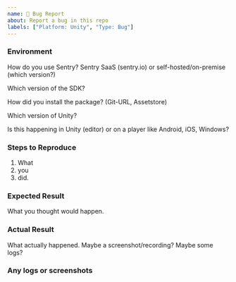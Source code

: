```yaml
---
name: 🐞 Bug Report
about: Report a bug in this repo
labels: ["Platform: Unity", "Type: Bug"]
---
```


### Environment

How do you use Sentry?
Sentry SaaS (sentry.io) or self-hosted/on-premise (which version?)

Which version of the SDK?

How did you install the package? (Git-URL, Assetstore)

Which version of Unity?

Is this happening in Unity (editor) or on a player like Android, iOS, Windows?

### Steps to Reproduce

1. What
2. you
3. did.

### Expected Result

What you thought would happen.

### Actual Result

What actually happened. Maybe a screenshot/recording? Maybe some logs?


### Any logs or screenshots
